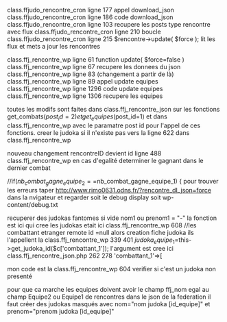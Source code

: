 class.ffjudo_rencontre_cron ligne 177 appel download_json
class.ffjudo_rencontre_cron ligne 186 code download_json
class.ffjudo_rencontre_cron ligne 103 recupere les posts type rencontre avec flux
class.ffjudo_rencontre_cron ligne 210 boucle
class.ffjudo_rencontre_cron ligne 215 $rencontre->update( $force ); lit les flux et mets a jour les rencontres

class.ffj_rencontre_wp ligne 61 function update( $force=false )
class.ffj_rencontre_wp ligne 67 recupere les donnees du json
class.ffj_rencontre_wp ligne 83 (changement a partir de là)
class.ffj_rencontre_wp ligne 89 appel update equipes
class.ffj_rencontre_wp ligne 1296 code update equipes
class.ffj_rencontre_wp ligne 1306 recupere les equipes 

toutes les modifs sont faites dans class.ffj_rencontre_json sur les fonctions get_combats($post_id=2) et get_equipes($post_id=1) et
dans class.ffj_rencontre_wp avec le paramatre post id pour l'appel de ces fonctions.
creer le judoka si il n'existe pas 
vers la ligne 622 dans class.ffj_rencontre_wp

nouveau changement rencontreID devient id
ligne 488 class.ffj_rencontre_wp en cas d'egalité determiner le gagnant dans le dernier combat

//if($nb_combat_gagne_equipe_2==$nb_combat_gagne_equipe_1) {
pour trouver les erreurs taper http://www.rimo0631.odns.fr/?rencontre_dl_json=force dans la nvigateur et regarder soit 
le debug display soit wp-content/debug.txt


recuperer des judokas fantomes si vide nom1 ou prenom1 = "-" 
la fonction est ici qui cree les judokas etait ici
class.ffj_rencontre_wp 608 //les combattant etranger remote id =null alors creation fiche judoka
ils l'appellent la
class.ffj_rencontre_wp 339 401 $judoka_equipe_1=$this->get_judoka_id($c['combattant_1']);
l'argument est cree ici class.ffj_rencontre_json.php 262 278  'combattant_1'=>[


mon code est la
class.ffj_rencontre_wp 604 verifier si c'est un judoka non presenté


pour que ca marche 
les equipes doivent avoir le champ ffj_nom egal au champ Equipe2 ou Equipe1 de rencontres dans le json de la federation
il faut créer des judokas masqués avec nom="nom judoka [id_equipe]" et prenom="prenom judoka [id_equipe]"